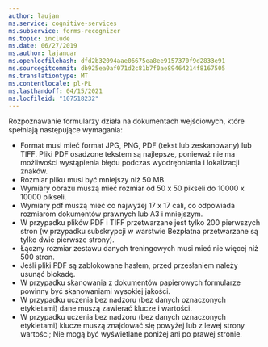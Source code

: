 ```yaml
---
author: laujan
ms.service: cognitive-services
ms.subservice: forms-recognizer
ms.topic: include
ms.date: 06/27/2019
ms.author: lajanuar
ms.openlocfilehash: dfd2b32094aae06675ea8ee9157370f9d2833e91
ms.sourcegitcommit: db925ea0af071d2c81b7f0ae89464214f8167505
ms.translationtype: MT
ms.contentlocale: pl-PL
ms.lasthandoff: 04/15/2021
ms.locfileid: "107518232"
---
```

Rozpoznawanie formularzy działa na dokumentach wejściowych, które spełniają następujące wymagania:

* Format musi mieć format JPG, PNG, PDF (tekst lub zeskanowany) lub TIFF. Pliki PDF osadzone tekstem są najlepsze, ponieważ nie ma możliwości wystąpienia błędu podczas wyodrębniania i lokalizacji znaków.
* Rozmiar pliku musi być mniejszy niż 50 MB.
* Wymiary obrazu muszą mieć rozmiar od 50 x 50 pikseli do 10000 x 10000 pikseli.
* Wymiary pdf muszą mieć co najwyżej 17 x 17 cali, co odpowiada rozmiarom dokumentów prawnych lub A3 i mniejszym.
* W przypadku plików PDF i TIFF przetwarzane jest tylko 200 pierwszych stron (w przypadku subskrypcji w warstwie Bezpłatna przetwarzane są tylko dwie pierwsze strony).
* Łączny rozmiar zestawu danych treningowych musi mieć nie więcej niż 500 stron.
* Jeśli pliki PDF są zablokowane hasłem, przed przesłaniem należy usunąć blokadę.
* W przypadku skanowania z dokumentów papierowych formularze powinny być skanowaniami wysokiej jakości.
* W przypadku uczenia bez nadzoru (bez danych oznaczonych etykietami) dane muszą zawierać klucze i wartości.
* W przypadku uczenia bez nadzoru (bez danych oznaczonych etykietami) klucze muszą znajdować się powyżej lub z lewej strony wartości; Nie mogą być wyświetlane poniżej ani po prawej stronie.
